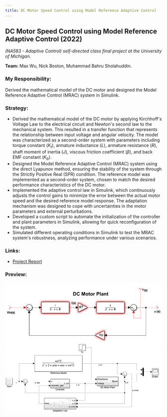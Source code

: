 ```yaml
---
title: DC Motor Speed Control using Model Reference Adaptive Control
---
```


## DC Motor Speed Control using Model Reference Adaptive Control (2022)

*(NA583 - Adaptive Control) self-directed class final project at the University of Michigan.*

**Team:** Max Wu, Nick Boston, Muhammad Bahru Sholahuddin.

### My Responsibility:
Derived the mathematical model of the DC motor and designed the Model Reference Adaptive Control (MRAC) system in Simulink.

### Strategy:
- Derived the mathematical model of the DC motor by applying Kirchhoff's Voltage Law to the electrical circuit and Newton's second law to the mechanical system. This resulted in a transfer function that represents the relationship between input voltage and angular velocity. The model was characterized as a second-order system with parameters including torque constant ($K_t$), armature inductance ($L$), armature resistance ($R$), shaft moment of inertia ($J$), viscous friction coefficient ($\beta$), and back EMF constant ($K_b$).
- Designed the Model Reference Adaptive Control (MRAC) system using the direct Lyapunov method, ensuring the stability of the system through the Strictly Positive Real (SPR) condition. The reference model was implemented as a second-order system, chosen to match the desired performance characteristics of the DC motor.
- Implemented the adaptive control law in Simulink, which continuously adjusts the control gains to minimize the error between the actual motor speed and the desired reference model response. The adaptation mechanism was designed to cope with uncertainties in the motor parameters and external perturbations.
- Developed a custom script to automate the initialization of the controller and plant parameters in Simulink, allowing for quick reconfiguration of the system.
- Simulated different operating conditions in Simulink to test the MRAC system's robustness, analyzing performance under various scenarios.

### Links:
- [Project Report](https://drive.google.com/file/d/1EqPa1PUWieJr8wyfv5K7RIT7E4n0ZPSb/view?usp=sharing)

### Preview:
![Simulink DC Motor Model](../assets/img/project_dcMotorMrac_a.png)
![MRAC Subsystem in Simulink](../assets/img/project_dcMotorMrac_b.png)

